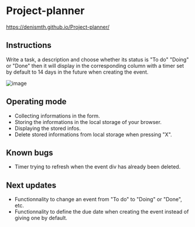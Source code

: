 # Project-planner

https://denismth.github.io/Project-planner/

## Instructions

Write a task, a description and choose whether its status is "To do" "Doing" or "Done" then it will display in the corresponding column with a timer set by default to 14 days in the future when creating the event.

![image](https://github.com/DenisMth/Project-planner/assets/151639749/3c886e25-eea0-4416-ace7-2f0778fa6f3d)

## Operating mode

- Collecting informations in the form.
- Storing the informations in the local storage of your browser.
- Displaying the stored infos.
- Delete stored informations from local storage when pressing "X".

## Known bugs

- Timer trying to refresh when the event div has already been deleted.

## Next updates

- Functionnality to change an event from "To do" to "Doing" or "Done", etc.
- Functionnality to define the due date when creating the event instead of giving one by default.
